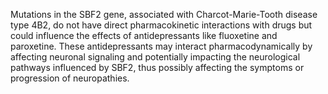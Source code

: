 Mutations in the SBF2 gene, associated with Charcot-Marie-Tooth disease type 4B2, do not have direct pharmacokinetic interactions with drugs but could influence the effects of antidepressants like fluoxetine and paroxetine. These antidepressants may interact pharmacodynamically by affecting neuronal signaling and potentially impacting the neurological pathways influenced by SBF2, thus possibly affecting the symptoms or progression of neuropathies.
